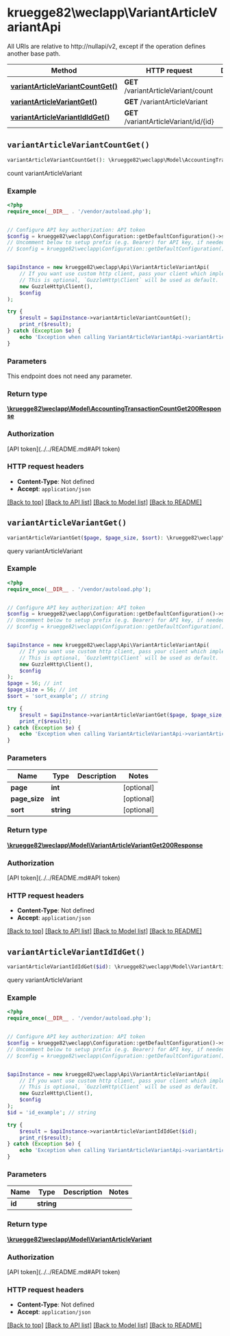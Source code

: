 # kruegge82\weclapp\VariantArticleVariantApi

All URIs are relative to http://nullapi/v2, except if the operation defines another base path.

| Method | HTTP request | Description |
| ------------- | ------------- | ------------- |
| [**variantArticleVariantCountGet()**](VariantArticleVariantApi.md#variantArticleVariantCountGet) | **GET** /variantArticleVariant/count |  |
| [**variantArticleVariantGet()**](VariantArticleVariantApi.md#variantArticleVariantGet) | **GET** /variantArticleVariant |  |
| [**variantArticleVariantIdIdGet()**](VariantArticleVariantApi.md#variantArticleVariantIdIdGet) | **GET** /variantArticleVariant/id/{id} |  |


## `variantArticleVariantCountGet()`

```php
variantArticleVariantCountGet(): \kruegge82\weclapp\Model\AccountingTransactionCountGet200Response
```



count variantArticleVariant

### Example

```php
<?php
require_once(__DIR__ . '/vendor/autoload.php');


// Configure API key authorization: API token
$config = kruegge82\weclapp\Configuration::getDefaultConfiguration()->setApiKey('AuthenticationToken', 'YOUR_API_KEY');
// Uncomment below to setup prefix (e.g. Bearer) for API key, if needed
// $config = kruegge82\weclapp\Configuration::getDefaultConfiguration()->setApiKeyPrefix('AuthenticationToken', 'Bearer');


$apiInstance = new kruegge82\weclapp\Api\VariantArticleVariantApi(
    // If you want use custom http client, pass your client which implements `GuzzleHttp\ClientInterface`.
    // This is optional, `GuzzleHttp\Client` will be used as default.
    new GuzzleHttp\Client(),
    $config
);

try {
    $result = $apiInstance->variantArticleVariantCountGet();
    print_r($result);
} catch (Exception $e) {
    echo 'Exception when calling VariantArticleVariantApi->variantArticleVariantCountGet: ', $e->getMessage(), PHP_EOL;
}
```

### Parameters

This endpoint does not need any parameter.

### Return type

[**\kruegge82\weclapp\Model\AccountingTransactionCountGet200Response**](../Model/AccountingTransactionCountGet200Response.md)

### Authorization

[API token](../../README.md#API token)

### HTTP request headers

- **Content-Type**: Not defined
- **Accept**: `application/json`

[[Back to top]](#) [[Back to API list]](../../README.md#endpoints)
[[Back to Model list]](../../README.md#models)
[[Back to README]](../../README.md)

## `variantArticleVariantGet()`

```php
variantArticleVariantGet($page, $page_size, $sort): \kruegge82\weclapp\Model\VariantArticleVariantGet200Response
```



query variantArticleVariant

### Example

```php
<?php
require_once(__DIR__ . '/vendor/autoload.php');


// Configure API key authorization: API token
$config = kruegge82\weclapp\Configuration::getDefaultConfiguration()->setApiKey('AuthenticationToken', 'YOUR_API_KEY');
// Uncomment below to setup prefix (e.g. Bearer) for API key, if needed
// $config = kruegge82\weclapp\Configuration::getDefaultConfiguration()->setApiKeyPrefix('AuthenticationToken', 'Bearer');


$apiInstance = new kruegge82\weclapp\Api\VariantArticleVariantApi(
    // If you want use custom http client, pass your client which implements `GuzzleHttp\ClientInterface`.
    // This is optional, `GuzzleHttp\Client` will be used as default.
    new GuzzleHttp\Client(),
    $config
);
$page = 56; // int
$page_size = 56; // int
$sort = 'sort_example'; // string

try {
    $result = $apiInstance->variantArticleVariantGet($page, $page_size, $sort);
    print_r($result);
} catch (Exception $e) {
    echo 'Exception when calling VariantArticleVariantApi->variantArticleVariantGet: ', $e->getMessage(), PHP_EOL;
}
```

### Parameters

| Name | Type | Description  | Notes |
| ------------- | ------------- | ------------- | ------------- |
| **page** | **int**|  | [optional] |
| **page_size** | **int**|  | [optional] |
| **sort** | **string**|  | [optional] |

### Return type

[**\kruegge82\weclapp\Model\VariantArticleVariantGet200Response**](../Model/VariantArticleVariantGet200Response.md)

### Authorization

[API token](../../README.md#API token)

### HTTP request headers

- **Content-Type**: Not defined
- **Accept**: `application/json`

[[Back to top]](#) [[Back to API list]](../../README.md#endpoints)
[[Back to Model list]](../../README.md#models)
[[Back to README]](../../README.md)

## `variantArticleVariantIdIdGet()`

```php
variantArticleVariantIdIdGet($id): \kruegge82\weclapp\Model\VariantArticleVariant
```



query variantArticleVariant

### Example

```php
<?php
require_once(__DIR__ . '/vendor/autoload.php');


// Configure API key authorization: API token
$config = kruegge82\weclapp\Configuration::getDefaultConfiguration()->setApiKey('AuthenticationToken', 'YOUR_API_KEY');
// Uncomment below to setup prefix (e.g. Bearer) for API key, if needed
// $config = kruegge82\weclapp\Configuration::getDefaultConfiguration()->setApiKeyPrefix('AuthenticationToken', 'Bearer');


$apiInstance = new kruegge82\weclapp\Api\VariantArticleVariantApi(
    // If you want use custom http client, pass your client which implements `GuzzleHttp\ClientInterface`.
    // This is optional, `GuzzleHttp\Client` will be used as default.
    new GuzzleHttp\Client(),
    $config
);
$id = 'id_example'; // string

try {
    $result = $apiInstance->variantArticleVariantIdIdGet($id);
    print_r($result);
} catch (Exception $e) {
    echo 'Exception when calling VariantArticleVariantApi->variantArticleVariantIdIdGet: ', $e->getMessage(), PHP_EOL;
}
```

### Parameters

| Name | Type | Description  | Notes |
| ------------- | ------------- | ------------- | ------------- |
| **id** | **string**|  | |

### Return type

[**\kruegge82\weclapp\Model\VariantArticleVariant**](../Model/VariantArticleVariant.md)

### Authorization

[API token](../../README.md#API token)

### HTTP request headers

- **Content-Type**: Not defined
- **Accept**: `application/json`

[[Back to top]](#) [[Back to API list]](../../README.md#endpoints)
[[Back to Model list]](../../README.md#models)
[[Back to README]](../../README.md)
